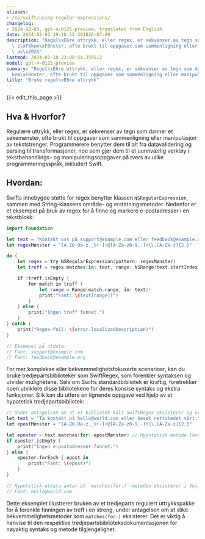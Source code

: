 ```yaml
---
aliases:
- /no/swift/using-regular-expressions/
changelog:
- 2024-02-03, gpt-4-0125-preview, translated from English
date: 2024-02-03 19:18:52.291826-07:00
description: "Regul\xE6re uttrykk, eller regex, er sekvenser av tegn som danner et\
  \ s\xF8kem\xF8nster, ofte brukt til oppgaver som sammenligning eller manipulasjon\
  \ av\u2026"
lastmod: 2024-02-18 23:08:54.259512
model: gpt-4-0125-preview
summary: "Regul\xE6re uttrykk, eller regex, er sekvenser av tegn som danner et s\xF8\
  kem\xF8nster, ofte brukt til oppgaver som sammenligning eller manipulasjon av\u2026"
title: "Bruke regul\xE6re uttrykk"
---
```


{{< edit_this_page >}}

## Hva & Hvorfor?
Regulære uttrykk, eller regex, er sekvenser av tegn som danner et søkemønster, ofte brukt til oppgaver som sammenligning eller manipulasjon av tekststrenger. Programmerere benytter dem til alt fra datavalidering og parsing til transformasjoner, noe som gjør dem til et uunnværlig verktøy i tekstbehandlings- og manipuleringsoppgaver på tvers av ulike programmeringsspråk, inkludert Swift.

## Hvordan:
Swifts innebygde støtte for regex benytter klassen `NSRegularExpression`, sammen med String-klassens område- og erstatningsmetoder. Nedenfor er et eksempel på bruk av regex for å finne og markere e-postadresser i en tekstblokk:

```swift
import Foundation

let text = "Kontakt oss på support@example.com eller feedback@example.org for mer informasjon."
let regexMønster = "[A-Z0-9a-z._%+-]+@[A-Za-z0-9.-]+\\.[A-Za-z]{2,}"

do {
    let regex = try NSRegularExpression(pattern: regexMønster)
    let treff = regex.matches(in: text, range: NSRange(text.startIndex..., in: text))

    if !treff.isEmpty {
        for match in treff {
            let range = Range(match.range, in: text)!
            print("Fant: \(text[range])")
        }
    } else {
        print("Ingen treff funnet.")
    }
} catch {
    print("Regex-feil: \(error.localizedDescription)")
}

// Eksempel på utdata:
// Fant: support@example.com
// Fant: feedback@example.org
```

For mer komplekse eller bekvemmelighetsfokuserte scenarioer, kan du bruke tredjepartsbiblioteker som SwiftRegex, som forenkler syntaksen og utvider mulighetene. Selv om Swifts standardbibliotek er kraftig, foretrekker noen utviklere disse bibliotekene for deres konsise syntaks og ekstra funksjoner. Slik kan du utføre en lignende oppgave ved hjelp av et hypotetisk tredjepartsbibliotek:

```swift
// Under antagelsen om at et bibliotek kalt SwiftRegex eksisterer og er importert
let text = "Ta kontakt på hello@world.com eller besøk nettstedet vårt."
let epostMønster = "[A-Z0-9a-z._%+-]+@[A-Za-z0-9.-]+\\.[A-Za-z]{2,}"

let eposter = text.matches(for: epostMønster) // Hypotetisk metode levert av SwiftRegex
if eposter.isEmpty {
    print("Ingen e-postadresser funnet.")
} else {
    eposter.forEach { epost in
        print("Fant: \(epost)")
    }
}

// Hypotetisk utdata antar at `matches(for:)`-metoden eksisterer i SwiftRegex:
// Fant: hello@world.com
```

Dette eksemplet illustrerer bruken av et tredjeparts regulært uttrykkspakke for å forenkle finningen av treff i en streng, under antagelsen om at slike bekvemmelighetsmetoder som `matches(for:)` eksisterer. Det er viktig å henvise til den respektive tredjepartsbiblioteksdokumentasjonen for nøyaktig syntaks og metode tilgjengelighet.
